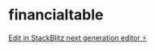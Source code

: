 # financialtable

[Edit in StackBlitz next generation editor ⚡️](https://stackblitz.com/~/github.com/sac34333/financialtable)